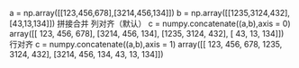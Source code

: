 a = np.array([[123,456,678],[3214,456,134]])
b = np.array([[1235,3124,432],[43,13,134]])
拼接合并
列对齐（默认）	
c = numpy.concatenate((a,b),axis = 0)
array([[ 123,  456,  678],
       [3214,  456,  134],
       [1235, 3124,  432],
       [  43,   13,  134]])
行对齐
c = numpy.concatenate((a,b),axis = 1)
array([[ 123,  456,  678, 1235, 3124,  432],
       [3214,  456,  134,   43,   13,  134]])

